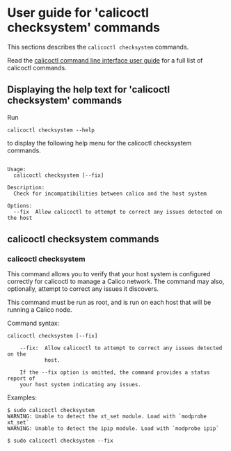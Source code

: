 
# User guide for 'calicoctl checksystem' commands

This sections describes the `calicoctl checksystem` commands.

Read the [calicoctl command line interface user guide](../calicoctl.md) for a full list of calicoctl commands.

## Displaying the help text for 'calicoctl checksystem' commands

Run

    calicoctl checksystem --help

to display the following help menu for the calicoctl checksystem commands.

```

Usage:
  calicoctl checksystem [--fix]

Description:
  Check for incompatibilities between calico and the host system

Options:
  --fix  Allow calicoctl to attempt to correct any issues detected on the host

```

## calicoctl checksystem commands

### calicoctl checksystem 
This command allows you to verify that your host system is configured correctly
for calicoctl to manage a Calico network.  The command may also, optionally,
attempt to correct any issues it discovers.

This command must be run as root, and is run on each host that will be running
a Calico node.

Command syntax:

```
calicoctl checksystem [--fix]

    --fix:  Allow calicoctl to attempt to correct any issues detected on the
            host.
            
    If the --fix option is omitted, the command provides a status report of 
    your host system indicating any issues.
```

Examples:

```
$ sudo calicoctl checksystem
WARNING: Unable to detect the xt_set module. Load with `modprobe xt_set`
WARNING: Unable to detect the ipip module. Load with `modprobe ipip`

$ sudo calicoctl checksystem --fix

```
